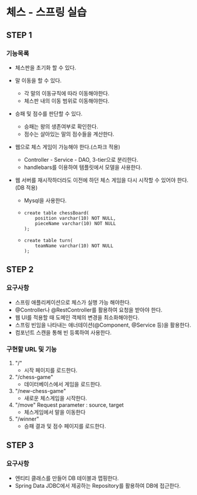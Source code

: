 # 체스 - 스프링 실습
## STEP 1
### 기능목록

- 체스판을 초기화 할 수 있다.

- 말 이동을 할 수 있다.

  - 각 말의 이동규칙에 따라 이동해야한다.
  - 체스판 내의 이동 범위로 이동해야한다.

- 승패 및 점수를 판단할 수 있다.

  - 승패는 왕의 생존여부로 확인한다.
  - 점수는 살아있는 말의 점수들을 계산한다.

- 웹으로 체스 게임이 가능해야 한다.(스파크 적용)

  - Controller - Service - DAO, 3-tier으로 분리한다.
  - handlebars를 이용하여 템플릿에서 모델을 사용한다.

- 웹 서버를 재시작하더라도 이전에 하던 체스 게임을 다시 시작할 수 있어야 한다.(DB 적용)

  - Mysql을 사용한다.

  - ```mysql
    create table chessBoard(
        position varchar(10) NOT NULL,
        pieceName varchar(10) NOT NULL
    );
    ```

  - ``` mysql
    create table turn(
        teamName varchar(10) NOT NULL
    );
    ```

## STEP 2
### 요구사항
- 스프링 애플리케이션으로 체스가 실행 가능 해야한다.
- @Controller나 @RestController를 활용하여 요청을 받아야 한다.
- 웹 UI를 적용할 때 도메인 객체의 변경을 최소화해야한다.
- 스프링 빈임을 나타내는 애너테이션(@Component, @Service 등)을 활용한다.
- 컴포넌트 스캔을 통해 빈 등록하여 사용한다.

### 구현할 URL 및 기능
1. "/"
    - 시작 페이지를 로드한다.
2. "/chess-game"
    - 데이터베이스에서 게임을 로드한다.
3. "/new-chess-game"
    - 새로운 체스게임을 시작한다.
4. "/move"  Request parameter : source, target
    - 체스게임에서 말을 이동한다
5. "/winner"
    - 승패 결과 및 점수 페이지를 로드한다.



## STEP 3

### 요구사항

- 엔티티 클래스를 만들어 DB 테이블과 맵핑한다.
- Spring Data JDBC에서 제공하는 Repository를 활용하여 DB에 접근한다.